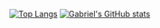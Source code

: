 [![Top Langs](https://github-readme-stats.vercel.app/api/top-langs/?username=gabrielkrneiro&hide=php,vue)](https://github.com/gabrielkrneiro/github-readme-stats)
[![Gabriel's GitHub stats](https://github-readme-stats.vercel.app/api?username=gabrielkrneiro)](https://github.com/gabrielkrneiro/github-readme-stats)
